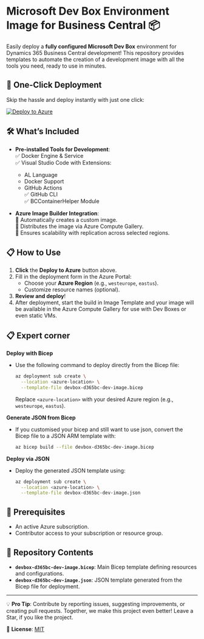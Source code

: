 # Microsoft Dev Box Environment Image for Business Central 📦 

Easily deploy a **fully configured Microsoft Dev Box** environment for Dynamics 365 Business Central development! This repository provides templates to automate the creation of a development image with all the tools you need, ready to use in minutes.  

## 🌟 One-Click Deployment  

Skip the hassle and deploy instantly with just one click:  

[![Deploy to Azure](https://aka.ms/deploytoazurebutton)](https://portal.azure.com/#create/Microsoft.Template/uri/https%3A%2F%2Fraw.githubusercontent.com%2Fakoniecki%2Fdevbox-d365bc-dev-image%2Fmain%2Fdevbox-d365bc-dev-image.json)  

## 🛠️ What’s Included  

- **Pre-installed Tools for Development**:  
  ✅ Docker Engine & Service  
  ✅ Visual Studio Code with Extensions:  
  - AL Language  
  - Docker Support  
  - GitHub Actions  
  ✅ GitHub CLI  
  ✅ BCContainerHelper Module  

- **Azure Image Builder Integration**:  
  🔹 Automatically creates a custom image.  
  🔹 Distributes the image via Azure Compute Gallery.  
  🔹 Ensures scalability with replication across selected regions.  

## 📋 How to Use  

1. **Click** the **Deploy to Azure** button above.  
2. Fill in the deployment form in the Azure Portal:  
   - Choose your **Azure Region** (e.g., `westeurope`, `eastus`).  
   - Customize resource names (optional).  
3. **Review and deploy**!  
4. After deployment, start the build in Image Template and your image will be available in the Azure Compute Gallery for use with Dev Boxes or even static VMs.  

## 📋 Expert corner

**Deploy with Bicep**  
   - Use the following command to deploy directly from the Bicep file:  
     ```bash
     az deployment sub create \
       --location <azure-location> \
       --template-file devbox-d365bc-dev-image.bicep
     ```  
     Replace `<azure-location>` with your desired Azure region (e.g., `westeurope`, `eastus`).  

**Generate JSON from Bicep**  
   - If you customised your bicep and still want to use json, convert the Bicep file to a JSON ARM template with:  
     ```bash
     az bicep build --file devbox-d365bc-dev-image.bicep
     ```  

**Deploy via JSON**  
   - Deploy the generated JSON template using:  
     ```bash
     az deployment sub create \
       --location <azure-location> \
       --template-file devbox-d365bc-dev-image.json
     ```  


## 🔑 Prerequisites  

- An active Azure subscription.  
- Contributor access to your subscription or resource group.  

## 📂 Repository Contents  

- **`devbox-d365bc-dev-image.bicep`**: Main Bicep template defining resources and configurations.  
- **`devbox-d365bc-dev-image.json`**: JSON template generated from the Bicep file for deployment.  

---

💡 **Pro Tip**: Contribute by reporting issues, suggesting improvements, or creating pull requests. Together, we make this project even better! Leave a Star, if you like the project. 

📄 **License**: [MIT](LICENSE)  
